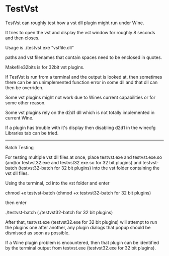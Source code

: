 # TestVst

TestVst can roughly test how a vst dll plugin might run under Wine.

It tries to open the vst and display the vst window for roughly 8 seconds and then closes.

Usage is ./testvst.exe "vstfile.dll"

paths and vst filenames that contain spaces need to be enclosed in quotes.

Makefile32bits is for 32bit vst plugins.

If TestVst is run from a terminal and the output is looked at, then sometimes there can be an unimplemented function error in some dll and that dll can then be overriden.

Some vst plugins might not work due to Wines current capabilities or for some other reason.

Some vst plugins rely on the d2d1 dll which is not totally implemented in current Wine.

If a plugin has trouble with it's display then disabling d2d1 in the winecfg Libraries tab can be tried.

-----

Batch Testing

For testing multiple vst dll files at once, place testvst.exe and testvst.exe.so (and/or testvst32.exe and testvst32.exe.so for 32 bit plugins) and testvst-batch (testvst32-batch for 32 bit plugins) into the vst folder containing the vst dll files.

Using the terminal, cd into the vst folder and enter

chmod +x testvst-batch
(chmod +x testvst32-batch for 32 bit plugins)

then enter

./testvst-batch
(./testvst32-batch for 32 bit plugins)

After that, testvst.exe (testvst32.exe for 32 bit plugins) will attempt to run the plugins one after another, any plugin dialogs that popup should be dismissed as soon as possible.

If a Wine plugin problem is encountered, then that plugin can be identified by the terminal output from testvst.exe (testvst32.exe for 32 bit plugins).


